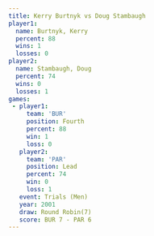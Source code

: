 ```yaml
---
title: Kerry Burtnyk vs Doug Stambaugh
player1:               
  name: Burtnyk, Kerry 
  percent: 88          
  wins: 1              
  losses: 0            
player2:               
  name: Stambaugh, Doug
  percent: 74          
  wins: 0              
  losses: 1            
games:
 - player1:          
     team: 'BUR'     
     position: Fourth
     percent: 88     
     win: 1          
     loss: 0         
   player2:        
     team: 'PAR'   
     position: Lead
     percent: 74   
     win: 0        
     loss: 1       
   event: Trials (Men) 
   year: 2001          
   draw: Round Robin(7)
   score: BUR 7 - PAR 6
---
```

